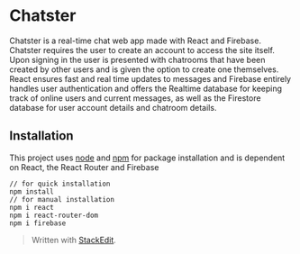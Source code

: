 ﻿# Chatster
Chatster is a real-time chat web app made with React and Firebase. Chatster requires the user to create an account to access the site itself. Upon signing in the user is presented with chatrooms that have been created by other users and is given the option to create one themselves. React ensures fast and real time updates to messages and Firebase  entirely handles user authentication and offers the Realtime database for keeping track of online users and current messages, as well as the Firestore database for user account details and chatroom details.
## Installation
This project uses [node](https://nodejs.org/en/) and [npm](https://www.npmjs.com/) for package installation and is dependent on React, the React Router and Firebase

    // for quick installation
    npm install
    // for manual installation
	npm i react
	npm i react-router-dom
	npm i firebase
	

> Written with [StackEdit](https://stackedit.io/).
